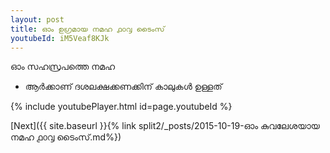 ```yaml
---
layout: post
title: ഓം ഉഗ്രമായ നമഹ ൧൦൮ ടൈംസ്
youtubeId: iM5Veaf8KJk
---
```

 
 
 ഓം സഹസ്രപത്തെ നമഹ 
 
 -  ആർക്കാണ് ദശലക്ഷക്കണക്കിന് കാലുകൾ ഉള്ളത് 
 
  
 
  
 
 
 
 
 
 


{% include youtubePlayer.html id=page.youtubeId %}
 
[Next]({{ site.baseurl }}{% link  split2/_posts/2015-10-19-ഓം കുവലേശയായ നമഹ ൧൦൮ ടൈംസ്.md%})
 
